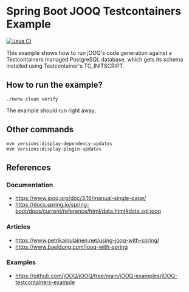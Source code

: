 # Spring Boot JOOQ Testcontainers Example

[![Java CI](https://github.com/jabrena/spring-boot-jooq-testcontainers-example/actions/workflows/build.yml/badge.svg)](https://github.com/jabrena/spring-boot-jooq-testcontainers-example/actions/workflows/build.yml)

This example shows how to run jOOQ's code generation against a Testcontainers managed PostgreSQL database,
which gets its schema installed using Testcontainer's TC_INITSCRIPT.

## How to run the example?

```
./mvnw clean verify
```

The example should run right away.

## Other commands

```
mvn versions:display-dependency-updates
mvn versions:display-plugin-updates
```

## References

### Documentation

- https://www.jooq.org/doc/3.16/manual-single-page/
- https://docs.spring.io/spring-boot/docs/current/reference/html/data.html#data.sql.jooq

### Articles

- https://www.petrikainulainen.net/using-jooq-with-spring/
- https://www.baeldung.com/jooq-with-spring

### Examples

- https://github.com/jOOQ/jOOQ/tree/main/jOOQ-examples/jOOQ-testcontainers-example

